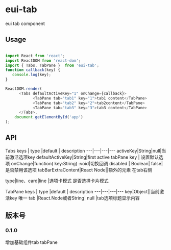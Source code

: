 # eui-tab

eui tab component 

## Usage
```js

import React from 'react';
import ReactDOM from 'react-dom';
import { Tabs, TabPane }  from 'eui-tab';
function callback(key) {
   console.log(key);
}

ReactDOM.render(
      <Tabs defaultActiveKey="1" onChange={callback}>
            <TabPane tab="tab1" key="1">tab1 content</TabPane>
            <TabPane tab="tab2" key="2">tab2content</TabPane>
            <TabPane tab="tab3" key="3">tab3 content</TabPane>
      </Tabs>,
    document.getElementById('app')
);
```
## API
Tabs
keys | type |default | description
---|---|---|---
activeKey|String|null|当前激活选项key
defaultActiveKey|String|first active tabPane key | 设置默认选项
onChange|function( key:String) :void|切换回调
disabled | Boolean| false|是否禁用该选项
tabBarExtraContent|React Node||额外的元素 在tab右侧

type|line、card|line |选项卡模式 是否选择卡片模式

TabPane
keys | type |default | description
---|---|---|---
key|Object||当前激活key 唯一
tab |React.Node或者String| null |tab选项标题显示内容


## 版本号
### 0.1.0
增加基础组件tab tabPane  






